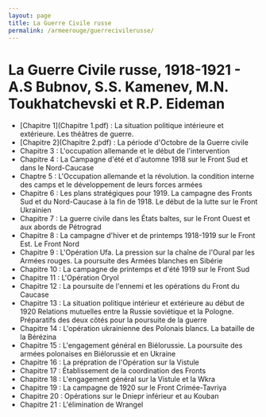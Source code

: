 ```yaml
---
layout: page
title: La Guerre Civile russe
permalink: /armeerouge/guerrecivilerusse/
---
```


# La Guerre Civile russe, 1918-1921 - A.S Bubnov, S.S. Kamenev, M.N. Toukhatchevski et R.P. Eideman
- [Chapitre 1](Chapitre 1.pdf) : La situation politique intérieure et extérieure. Les théâtres de guerre.
- [Chapitre 2](Chapitre 2.pdf) : La période d'Octobre de la Guerre civile
- Chapitre 3 : L'occupation allemande et le début de l'intervention
- Chapitre 4 : La Campagne d'été et d'automne 1918 sur le Front Sud et dans le Nord-Caucase
- Chaptre 5 : L'Occupation allemande et la révolution. la condition interne des camps et le développement de leurs forces armées
- Chapitre 6 : Les plans stratégiques pour 1919. La campagne des Fronts Sud et du Nord-Caucase à la fin de 1918. Le début de la lutte sur le Front Ukrainien
- Chapitre 7 : La guerre civile dans les États baltes, sur le Front Ouest et aux abords de Pétrograd
- Chapitre 8 : La campagne d'hiver et de printemps 1918-1919 sur le Front Est. Le Front Nord
- Chapitre 9 : L'Opération Ufa. La pression sur la chaîne de l'Oural par les Armées rouges. La poursuite des Armées blanches en Sibérie
- Chapitre 10 : La campagne de printemps et d'été 1919 sur le Front Sud
- Chapitre 11 : L'Opération Oryol
- Chapitre 12 : La poursuite de l'ennemi et les opérations du Front du Caucase
- Chapitre 13 : La situation politique intérieur et extérieure au début de 1920 Relations mutuelles entre la Russie soviétique et la Pologne. Préparatifs des deux côtés pour la poursuite de la guerre
- Chapitre 14 : L'opération ukrainienne des Polonais blancs. La bataille de la Bérézina
- Chapitre 15 : L'engagement général en Biélorussie. La poursuite des armées polonaises en Biélorussie et en Ukraine
- Chapitre 16 : La prépration de l'Opération sur la Vistule
- Chapitre 17 : Établissement de la coordination des Fronts
- Chapitre 18 : L'engagement général sur la Vistule et la Wkra
- Chapitre 19 : La campagne de 1920 sur le Front Crimée-Tavriya
- Chapitre 20 : Opérations sur le Dniepr inférieur et au Kouban
- Chapitre 21 : L'élimination de Wrangel

 
